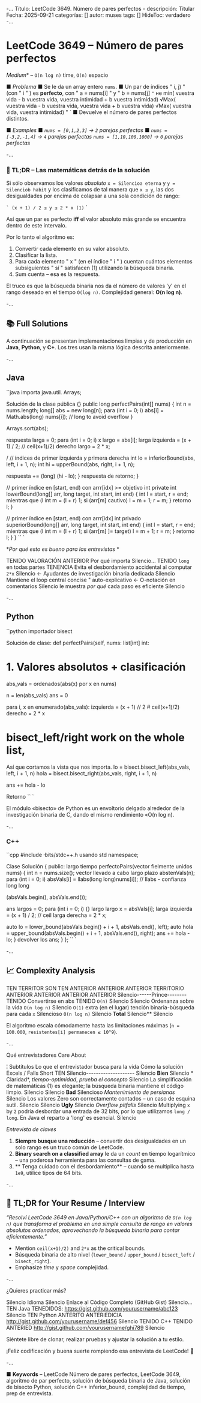 -...
Título: LeetCode 3649. Número de pares perfectos -
descripción: Titular
Fecha: 2025-09-21
categorías: []
autor: muses
tags: []
HideToc: verdadero
-...
# LeetCode 3649 – Número de pares perfectos
*Medium** – `O(n log n)` time, `O(n)` espacio

■ *Problema*
■ Se le da un array entero `nums`.
■ Un par de índices " i, j) " (con " i " ) es **perfecto**, con
" a = nums[i] " y " b = nums[j] `
" `
не min( vuestra vida - b vuestra vida,  vuestra intimidad + b vuestra intimidad)
√Max( vuestra vida - b vuestra vida,  vuestra vida + b vuestra vida) √Max( vuestra vida,  vuestra intimidad)
" `
■ Devuelve el número de pares perfectos distintos.

■ *Examples*
■ *`nums = [0,1,2,3]` → `2` parejas perfectas*
■ *`nums = [-3,2,-1,4]` → `4` parejas perfectas*
*`nums = [1,10,100,1000]` → `0` parejas perfectas*

-...

### 🚀 TL;DR – Las matemáticas detrás de la solución

Si sólo observamos los valores *absoluto* `x = Silencioa eterna` y `y = Silenciob habit` y los clasificamos de tal manera que `x ≤ y`, las dos desigualdades por encima de colapsar a una sola condición de rango:

`` `
(x + 1) / 2 ≤ y ≤ 2 * x (1)
`` `

Así que un par es perfecto **iff** el valor absoluto más grande se encuentra dentro de este intervalo.

Por lo tanto el algoritmo es:

1. Convertir cada elemento en su valor absoluto.
2. Clasificar la lista.
3. Para cada elemento " x " (en el índice " i " ) cuentan cuántos elementos subsiguientes " sí " satisfacen (1) utilizando la búsqueda binaria.
4. Sum cuenta – esa es la respuesta.

El truco es que la búsqueda binaria nos da el número de valores 'y' en el rango deseado en el tiempo `O(log n)`.
Complejidad general: **O(n log n)**.

-...

## 📚 Full Solutions

A continuación se presentan implementaciones limpias y de producción en **Java**, **Python**, y **C+**.
Los tres usan la misma lógica descrita anteriormente.

-...

## Java

``java
importa java.util. Arrays;

Solución de la clase pública {}
public long perfectPairs(int[] nums) {
int n = nums.length;
long[] abs = new long[n];
para (int i = 0; i)
abs[i] = Math.abs(long) nums[i]); // long to avoid overflow
}

Arrays.sort(abs);

respuesta larga = 0;
para (int i = 0; i)
x largo = abs[i];
larga izquierda = (x + 1) / 2; // ceil(x+1)/2)
derecho largo = 2 * x;

/ // índices de primer izquierda y primera derecha
int lo = inferiorBound(abs, left, i + 1, n);
int hi = upperBound(abs, right, i + 1, n);

respuesta += (long) (hi - lo);
}
respuesta de retorno;
}

// primer índice en [start, end) con arrr[idx] >= objetivo
int private int lowerBound(long[] arr, long target, int start, int end) {
int l = start, r = end;
mientras que (l
int m = (l + r) 1;
si (arr[m] cautivo) l = m + 1;
r = m;
}
retorno l;
}

// primer índice en [start, end) con arrr[idx]
int privado superiorBound(long[] arr, long target, int start, int end) {
int l = start, r = end;
mientras que (l
int m = (l + r) 1;
si (arr[m] ]= target) l = m + 1;
r = m;
}
retorno l;
}
}
`` `

**Por qué esto es bueno para las entrevistas* *

TENIDO VALORACIÓN ANTERIOR Por qué importa
Silencio...
TENIDO `long` en todas partes TENENCIA Evita el desbordamiento accidental al computar `2*x` Silencio
← Ayudantes de investigación binaria dedicada Silencio Mantiene el loop central concise " auto-explicativo
← O-notación en comentarios Silencio le muestra *por qué* cada paso es eficiente Silencio

-...

## Python

``python
importador bisect

Solución de clase:
def perfectPairs(self, nums: list[int] int:
# 1. Valores absolutos + clasificación
abs_vals = ordenados(abs(x) por x en nums)

n = len(abs_vals)
ans = 0

para i, x en enumerado(abs_vals):
izquierda = (x + 1) // 2 # ceil(x+1)/2)
derecho = 2 * x

# bisect_left/right work on the whole list,
Así que cortamos la vista que nos importa.
lo = bisect.bisect_left(abs_vals, left, i + 1, n)
hola = bisect.bisect_right(abs_vals, right, i + 1, n)

ans += hola - lo

Retorno
`` `

El módulo «bisecto» de Python es un envoltorio delgado alrededor de la investigación binaria de C, dando el mismo rendimiento «O(n log n).

-...

### C++

``cpp
#include יbits/stdc++.h
usando std namespace;

Clase Solución {
public:
largo tiempo perfectoPairs(vector fielmente unidos nums) {
int n = nums.size();
vector llevado a cabo largo plazo abstenVals(n);
para (int i = 0; i)
absVals[i] = llabs(long long)nums[i]); // llabs - confianza long long

(absVals.begin(), absVals.end());

ans largos = 0;
para (int i = 0; i) {}
largo largo x = absVals[i];
larga izquierda = (x + 1) / 2; // ceil
larga derecha = 2 * x;

auto lo = lower_bound(absVals.begin() + i + 1, absVals.end(), left);
auto hola = upper_bound(absVals.begin() + i + 1, absVals.end(), right);
ans += hola - lo;
}
devolver los ans;
}
};
`` `

-...

## 📈 Complexity Analysis

TEN TERRITOR SON TEN ANTERIOR ANTERIOR ANTERIOR TERRITORIO ANTERIOR ANTERIOR ANTERIOR ANTERIOR
Silencio------Prince--------
TENIDO Convertirse en abs TENIDO `O(n)` Silencio
Silencio Ordenanza sobre la vida `O(n log n)` Silencio `O(1)` extra (en el lugar)
tención binaria-búsqueda para cada `x` Silencioso `O(n log n)`
Silencio **Total** Silencio** Silencio

El algoritmo escala cómodamente hasta las limitaciones máximas (`n = 100.000`, `resistentes[i] permanecen ≤ 10^9`).

-...

Qué entrevistadores Care About

¦ Subtítulos Lo que el entrevistador busca para la vida Cómo la solución Excels / Falls Short TEN
Silencio--------------------
Silencio **Bien** Silencio * Claridad*, *tiempo-optimidad*, *prueba el concepto* Silencio La simplificación de matemáticas (1) es elegante; la búsqueda binaria mantiene el código limpio. Silencio
Silencio **Bad** Silencioso *Mantenimiento de persianas* Silencio Los valores Zero son correctamente contados – un caso de esquina sutil. Silencio
Silencio **Ugly** Silencio *Overflow pitfalls* Silencio Multiplying `x` by `2` podría desbordar una entrada de 32 bits, por lo que utilizamos `long / long`. En Java el reparto a 'long' es esencial. Silencio

*Entrevista de claves*

1. **Siempre busque una reducción** – convertir dos desigualdades en un solo rango es un truco común de LeetCode.
2. **Binary search on a classified array** le da un *count* en tiempo logarítmico – una poderosa herramienta para las consultas de gama.
3. ** Tenga cuidado con el desbordamiento** – cuando se multiplica hasta `1e9`, utilice tipos de 64 bits.

-...

## 📌 TL;DR for Your Resume / Interview

*“Resolví LeetCode 3649 en Java/Python/C++ con un algoritmo de `O(n log n)` que transforma el problema en una simple consulta de rango en valores absolutos ordenados, aprovechando la búsqueda binaria para contar eficientemente.”*

- Mention `ceil(x+1)/2)` and `2*x` as the critical bounds.
- Búsqueda binaria de alto nivel (`lower_bound` / `upper_bound` / `bisect_left` / `bisect_right`).
- Emphasize *time* y *space* complejidad.

-...

¿Quieres practicar más?

Silencio Idioma Silencio Enlace al Código Completo (GitHub Gist)
Silencio...
TEN Java TENEDIDOS: https://gist.github.com/yourusername/abc123 Silencio
TEN Python ANTERITO ANTERIEDICIA http://gist.github.com/yourusername/def456 Silencio
TENIDO C++ TENIDO ANTERIED http://gist.github.com/yourusername/ghi789 Silencio

Siéntete libre de clonar, realizar pruebas y ajustar la solución a tu estilo.

¡Feliz codificación y buena suerte rompiendo esa entrevista de LeetCode! 🚀

-...

■ **Keywords** – LeetCode Número de pares perfectos, LeetCode 3649, algoritmo de par perfecto, solución de búsqueda binaria de Java, solución de bisecto Python, solución C++ inferior_bound, complejidad de tiempo, prep de entrevista.